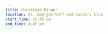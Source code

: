 ```yaml
---
title: Christmas Dinner
location: St. Georges Golf and Country Club
start_time: 11:45 am
end_time: 3:45 pm
---
```


